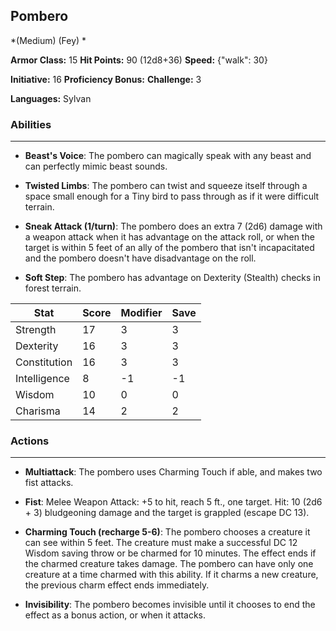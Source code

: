 ## Pombero
*(Medium) (Fey) *

**Armor Class:** 15
**Hit Points:** 90 (12d8+36)
**Speed:** {"walk": 30}

**Initiative:** 16
**Proficiency Bonus:**
**Challenge:** 3

**Languages:** Sylvan

### Abilities
 --- 
- **Beast's Voice**: The pombero can magically speak with any beast and can perfectly mimic beast sounds.

- **Twisted Limbs**: The pombero can twist and squeeze itself through a space small enough for a Tiny bird to pass through as if it were difficult terrain.

- **Sneak Attack (1/turn)**: The pombero does an extra 7 (2d6) damage with a weapon attack when it has advantage on the attack roll, or when the target is within 5 feet of an ally of the pombero that isn't incapacitated and the pombero doesn't have disadvantage on the roll.

- **Soft Step**: The pombero has advantage on Dexterity (Stealth) checks in forest terrain.



| Stat | Score | Modifier | Save |
| ---- | ---- | ---- | ---- |
| Strength | 17 | 3 | 3 |
| Dexterity | 16 | 3 | 3 |
| Constitution | 16 | 3 | 3 |
| Intelligence | 8 | -1 | -1 |
| Wisdom | 10 | 0 | 0 |
| Charisma | 14 | 2 | 2 |

### Actions
 --- 
- **Multiattack**: The pombero uses Charming Touch if able, and makes two fist attacks.

- **Fist**: Melee Weapon Attack: +5 to hit, reach 5 ft., one target. Hit: 10 (2d6 + 3) bludgeoning damage and the target is grappled (escape DC 13).

- **Charming Touch (recharge 5-6)**: The pombero chooses a creature it can see within 5 feet. The creature must make a successful DC 12 Wisdom saving throw or be charmed for 10 minutes. The effect ends if the charmed creature takes damage. The pombero can have only one creature at a time charmed with this ability. If it charms a new creature, the previous charm effect ends immediately.

- **Invisibility**: The pombero becomes invisible until it chooses to end the effect as a bonus action, or when it attacks.

